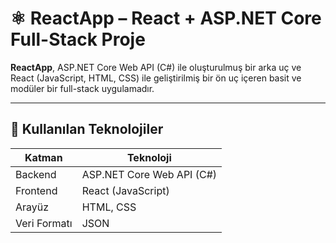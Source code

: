 # ⚛️ ReactApp – React + ASP.NET Core Full-Stack Proje

**ReactApp**, ASP.NET Core Web API (C#) ile oluşturulmuş bir arka uç ve React (JavaScript, HTML, CSS) ile geliştirilmiş bir ön uç içeren basit ve modüler bir full-stack uygulamadır.

---

## 🧩 Kullanılan Teknolojiler

| Katman       | Teknoloji                |
|--------------|--------------------------|
| Backend      | ASP.NET Core Web API (C#)|
| Frontend     | React (JavaScript)       |
| Arayüz       | HTML, CSS                |
| Veri Formatı | JSON                     |
